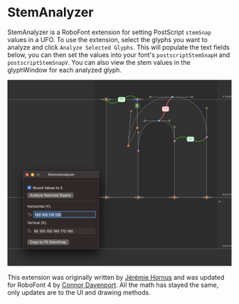 # StemAnalyzer

StemAnalyzer is a RoboFont extension for setting PostScript `stemSnap` values in a UFO. 
To use the extension, select the glyphs you want to analyze and click `Analyze Selected Glyphs`. This will populate the text fields below, you can then set the values into your font's `postscriptStemSnapH` and `postscriptStemSnapV`.
You can also view the stem values in the glyphWindow for each analyzed glyph.

![StemAnalyzer in glyphWindow](images/StemAnalyzer.png)

This extension was originally written by [Jérémie Hornus](https://black-foundry.com) and was updated for RoboFont 4 by [Connor Davenport](https://connordavenport.com). All the math has stayed the same, only updates are to the UI and drawing methods.
